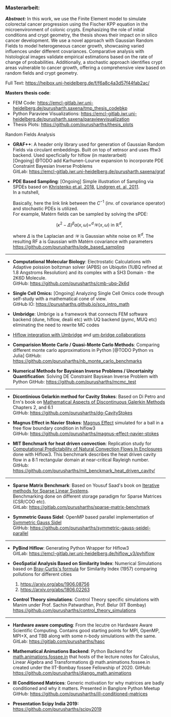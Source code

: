 ### Masterarbeit: <br>
**_Abstract:_** In this work, we use the Finite Element model to simulate colorectal cancer progression using the Fischer KPP equation in the microenvironment of colonic
crypts. Emphasizing the role of initial conditions and crypt geometry, the thesis shows their impact on in silico cancer development. We use a novel approach with
Gaussian Random Fields to model heterogeneous cancer growth, showcasing varied influences under different covariances. Comparative analysis with histological
images validate empirical estimations based on the rate of change of probabilities. Additionally, a stochastic approach identifies crypt areas vulnerable to cancer
growth, offering a comprehensive view based on random fields and crypt geometry.<br>

Full Text: https://heibox.uni-heidelberg.de/f/f6a8c4a3d57f44fab2ac/ <br>

**Masters thesis code**:
- FEM Code: https://emcl-gitlab.iwr.uni-heidelberg.de/purusharth.saxena/tmp_thesis_codebkp
- Python Paraview Visualizations: https://emcl-gitlab.iwr.uni-heidelberg.de/purusharth.saxena/paraviewvisualization
- Thesis Plots: https://github.com/purusharths/thesis_plots

Random Fields Analysis
- **GRAF++**: A header only library used for generation of Gaussian Random Fields via circulant embeddings. Built on top of xetnsor and uses fftw3 backend. Used specficially for hiflow (in masterarbeit)<br>
  [Ongoing] @TODO add Karhunen-Lourve expansion to incorporate PDE Constraint Bayesian Inverse Problems <br>
  GitLab: https://emcl-gitlab.iwr.uni-heidelberg.de/purusharth.saxena/graf


- **PDE Based Sampling**:
  [Ongoing] Simple illustration of Sampling via SPDEs based on [Khristenko et.al, 2018](https://arxiv.org/pdf/1809.07570.pdf), [Lindgren et. al, 2011](https://doi.org/10.1111/j.1467-9868.2011.00777.x). <br>
  In a nutshell,

  Basically, here the link link between the $C^{-1}$ (inv. of covariance operator) and stochastic PDEs is utilized.<br/>
  For example, Matérn fields can be sampled by solving the sPDE:
    
  $$(\kappa^{2}-\Delta)^{\beta}a(x,\omega)=^{d}\mathcal{W}(x,\omega) \text{ in } \mathbb{R}^d,$$
    
  where $\Delta$ is the Laplacian and $\mathcal{W}$ is Gaussian white noise on $\mathbb{R}^d$. The resulting RF a is Gaussian with Matérn covariance with parameters
  https://github.com/purusharths/pde_based_sampling

---

- **Computational Molecular Biology**: Electrostatic Calculations with Adaptive poission boltzman solver (APBS) on Ubiqutin (1UBQ refined at 1.8 Angstroms Resolution) and its complex with a SH3 Domain - the 2K6D Molecule. <br>
GitHub: https://github.com/purusharths/cmb-ubq-2k6d

- **Single Cell Omics:** [Ongoing] Analyzing Single Cell Omics code through self-study with a mathematical cone of view.<br>
GitHub IO: https://purusharths.github.io/sco_intro_math

- **Umbridge**: Umbrige is a framework that connects FEM software backend (dune, hiflow, dealii etc) with UQ backend (pymc, MUQ etc) eliminating the need to rewrite MC codes
- [Hiflow integration with Umbridge](https://emcl-gitlab.iwr.uni-heidelberg.de/purusharth.saxena/fkpp-colorectal-adenoma/-/tree/umbridge/hiflow3-master/exercises/fischerKPP?ref_type=heads) and [um-bridge collaborations](https://github.com/purusharths/umbridge)

- **Comparision Monte Carlo / Quasi-Monte Carlo Methods**: Comparing different monte carlo approximations in Python [@TODO Python vs Julia]
  GitHub: https://github.com/purusharths/nb_monte_carlo_benchmarks

- **Numerical Methods for Baysiean Inverse Problems / Uncertainity Quantification**: Solving DE Constraint Baysiean Inverse Problem with Python
  GitHub: https://github.com/purusharths/mcmc_test
---

- **Dicontinious Gelarkin method for Cavity Stokes**: Based on Di Petro and Ern's book on [Mathematical Aspects of Discontinuous Galerkin Methods](https://link.springer.com/book/10.1007/978-3-642-22980-0) Chapters 2, and 6.1 <br>
GitHub: https://github.com/purusharths/dg-CavityStokes <br>

- **Magnus Effect in Navier Stokes**: [Magnus Effect](https://www.youtube.com/watch?v=2OSrvzNW9FE) simulated for a ball in a free flow boundary condition in hiflow3 <br>
GitHub: https://github.com/purusharths/magnus-effect-navier-stokes<br>

- **MIT Benchmark for heat driven convection**: Replication study for [Computational Predictability of Natural Convection Flows In Enclosures](https://www.osti.gov/servlets/purl/15006259-x0JCRo/native/) done with Hiflow3. This benchmark describes the heat driven cavity flow in a 8:1 rectangular domain at near-critical Rayleigh number. <br>
GitHub: https://github.com/purusharths/mit_benckmark_heat_driven_cavity/

---

- **Sparse Matrix Benchmark**: Based on Yousuf Saad's book on [Iterative methods for Sparse Linear Systems](https://www-users.cse.umn.edu/~saad/IterMethBook_2ndEd.pdf). <br>
Benchmarking done on different storage paradigm for Sparse Matrices (CSR/COO etc).<br>
GitLab: https://gitlab.com/purusharths/sparse-matrix-benchmark<br>

- **Symmetric Gauss Sidel**: OpenMP based parallel implementation of [Symmetric Gauss Sidel](https://arxiv.org/abs/2311.14138)<br>
GitHub: https://github.com/purusharths/symmetric-gauss-seidel-parallel<br>

---

- **PyBind Hiflow**: Generating Python Wrapper for Hiflow3<br>
GitLab: https://emcl-gitlab.iwr.uni-heidelberg.de/hiflow_v3/pyhiflow<br>

- **GeoSpatial Analysis Based on Similarity Index**: Numerical Simulations based on [Bray-Curtis's formula](https://esajournals.onlinelibrary.wiley.com/doi/10.2307/1942268) for Similarity Index (1957) comparing pollutions for different cities
    1. https://arxiv.org/abs/1906.08756
    2. https://arxiv.org/abs/1806.02263 <br>

- **Control Theory simulations**: Control Theory specific simulations with Manim under Prof. Sachin Patwardhan, Prof. Belur (IIT Bombay)
https://github.com/purusharths/control_theory_simulations
---

- **Hardware aware computing**: From the lecutre on Hardware Aware Scientific Computing. Contains good starting points for MPI, OpenMP, MPI+X, and TBB along with some n-body simulations with the same.
GitLab: https://gitlab.com/purusharths/hasc

- **Mathematical Animations Backend**: Python Backend for [math.animations.fossee.in](https://math.animations.fossee.in/) that hosts of the lecture notes for Calculus, Linear Algebra and Transformations @ math.animations.fossee.in created under the IIT-Bombay fossee Fellowship of 2020. 
GitHub: https://github.com/purusharths/django_math.animations

- **Ill Conditioned Matrices**: Generic motivation for why matrices are badly conditioned and why it matters. Presented in Banglore Python Meetup<br>
GitHub: https://github.com/purusharths/ill-conditioned-matrices

- **Presentation Scipy India 2019:** https://github.com/purusharths/scipy2019





